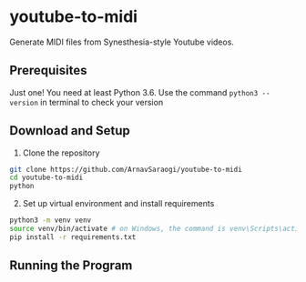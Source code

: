 # youtube-to-midi
Generate MIDI files from Synesthesia-style Youtube videos. 

## Prerequisites
Just one! You need at least Python 3.6. Use the command `python3 --version` in terminal to check your version

## Download and Setup
1. Clone the repository
```bash
git clone https://github.com/ArnavSaraogi/youtube-to-midi
cd youtube-to-midi
python 
```

2. Set up virtual environment and install requirements
```bash
python3 -m venv venv
source venv/bin/activate # on Windows, the command is venv\Scripts\activate
pip install -r requirements.txt
```

## Running the Program
